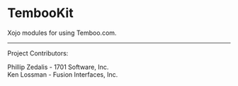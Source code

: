 TembooKit
=========

Xojo modules for using Temboo.com.

---------

Project Contributors:

Phillip Zedalis - 1701 Software, Inc.<br>
Ken Lossman - Fusion Interfaces, Inc.
